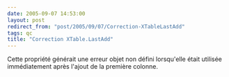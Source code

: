 ```yaml
---
date: 2005-09-07 14:53:00
layout: post
redirect_from: "post/2005/09/07/Correction-XTableLastAdd"
tags: qc
title: "Correction XTable.LastAdd"
---
```


Cette propriété générait une erreur objet non défini lorsqu'elle était
utilisée immédiatement après l'ajout de la première colonne.
